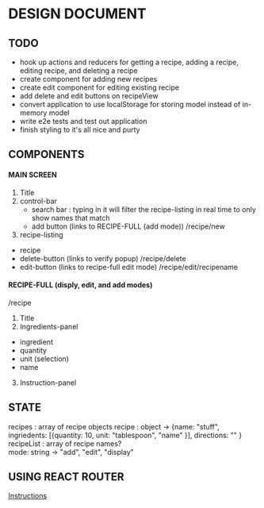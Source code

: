 DESIGN DOCUMENT
======================================================


TODO
--------------------------------------------

* hook up actions and reducers for getting a recipe, adding a recipe, editing recipe, and deleting a recipe
* create component for adding new recipes
* create edit component for editing existing recipe
* add delete and edit buttons on recipeView
* convert application to use localStorage for storing model instead of in-memory model
* write e2e tests and test out application
* finish styling to it's all nice and purty




COMPONENTS
--------------------------------------------

#### MAIN SCREEN
1. Title
2. control-bar
    - search bar : typing in it will filter the recipe-listing in real time to only show names that match
    - add button (links to RECIPE-FULL (add mode))  /recipe/new
3. recipe-listing
  - recipe
   - delete-button (links to verify popup) /recipe/delete
   - edit-button (links to recipe-full edit mode) /recipe/edit/recipename

#### RECIPE-FULL (disply, edit, and add modes)
/recipe
1. Title
2. Ingredients-panel
 - ingredient
  - quantity
  - unit (selection)
  - name
3. Instruction-panel

STATE
-------------------------------------------------

recipes : array of recipe objects
  recipe : object -> {name: "stuff", ingriedents: [{quantity: 10, unit: "tablespoon", "name" }], directions: "" }
recipeList : array of recipe names?  
mode: string -> "add", "edit", "display"  



USING REACT ROUTER
-----------------------------------------------------

[Instructions](https://reacttraining.com/react-router/web/guides/quick-start)
